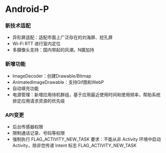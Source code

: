 # Android-P

### 新技术适配

* 异形屏适配：适配市面上广泛存在的刘海屏、挖孔屏
*  Wi-Fi RTT 进行室内定位
* 多摄像头支持：国内带起的风潮，N摄加持

### 新增功能

* ImageDecoder：创建Drawable/Bitmap
* AnimatedImageDrawable：支持Gif图和WebP
* 自动填充功能
* 电源管理：新增应用待机群组，基于应用最近使用时间和使用频率，帮助系统排定应用请求资源的优先级

### API变更

* 后台传感器权限
* 限制通话记录、号码等权限
* 强制执行 FLAG_ACTIVITY_NEW_TASK 要求：不能从非 Activity 环境中启动 Activity，除非您传递 Intent 标志 FLAG_ACTIVITY_NEW_TASK
